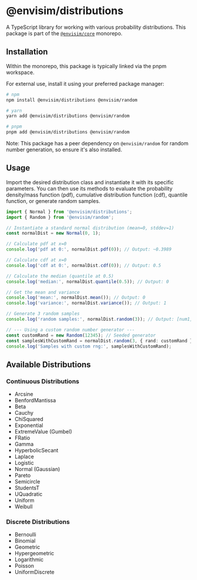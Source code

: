 # @envisim/distributions

A TypeScript library for working with various probability distributions. This package is part of the [`@envisim/core`](../..) monorepo.

## Installation

Within the monorepo, this package is typically linked via the pnpm workspace.

For external use, install it using your preferred package manager:

```bash
# npm
npm install @envisim/distributions @envisim/random

# yarn
yarn add @envisim/distributions @envisim/random

# pnpm
pnpm add @envisim/distributions @envisim/random
```

Note: This package has a peer dependency on `@envisim/random` for random number generation, so ensure it's also installed.

## Usage

Import the desired distribution class and instantiate it with its specific parameters. You can then use its methods to evaluate the probability density/mass function (pdf), cumulative distribution function (cdf), quantile function, or generate random samples.

```typescript
import { Normal } from '@envisim/distributions';
import { Random } from '@envisim/random';

// Instantiate a standard normal distribution (mean=0, stddev=1)
const normalDist = new Normal(0, 1);

// Calculate pdf at x=0
console.log('pdf at 0:', normalDist.pdf(0)); // Output: ~0.3989

// Calculate cdf at x=0
console.log('cdf at 0:', normalDist.cdf(0)); // Output: 0.5

// Calculate the median (quantile at 0.5)
console.log('median:', normalDist.quantile(0.5)); // Output: 0

// Get the mean and variance
console.log('mean:', normalDist.mean()); // Output: 0
console.log('variance:', normalDist.variance()); // Output: 1

// Generate 3 random samples
console.log('random samples:', normalDist.random(3)); // Output: [num1, num2, num3]

// --- Using a custom random number generator ---
const customRand = new Random(12345); // Seeded generator
const samplesWithCustomRand = normalDist.random(3, { rand: customRand });
console.log('Samples with custom rng:', samplesWithCustomRand);

```

## Available Distributions

### Continuous Distributions

*   Arcsine
*   BenfordMantissa
*   Beta
*   Cauchy
*   ChiSquared
*   Exponential
*   ExtremeValue (Gumbel)
*   FRatio
*   Gamma
*   HyperbolicSecant
*   Laplace
*   Logistic
*   Normal (Gaussian)
*   Pareto
*   Semicircle
*   StudentsT
*   UQuadratic
*   Uniform
*   Weibull

### Discrete Distributions

*   Bernoulli
*   Binomial
*   Geometric
*   Hypergeometric
*   Logarithmic
*   Poisson
*   UniformDiscrete
